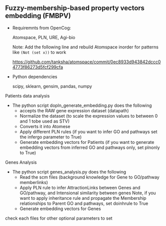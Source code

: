 Fuzzy-membership-based property vectors embedding (FMBPV)
---------------------------------------------------------

- Requiremnts from OpenCog:

    Atomspace, PLN, URE, Agi-bio

    Note: Add the following line and rebuild Atomspace inorder for patterns like `(Not (set x))` to work

    https://github.com/tanksha/atomspace/commit/0ec8933d943842dccc04773f86273d5fcf299cfa

- Python dependencies

    scipy, sklearn, gensim, pandas, numpy

Patients data analysis 
- The python script dopln_generate_embedding.py does the following
    - accepts the RAW gene expression dataset (datapath)
    - Normalize the dataset (to scale the expression values to between 0 and 1 tobe used as STV)
    - Converts it into Atomese 
    - Apply different PLN rules (if you want to infer GO and pathways set the infergo parameter to True)
    - Generate embedding vectors for Patients (if you want to generate embedding vectors from inferred GO and pathways only, set plnonly to True)

Genes Analysis
- The python script genes_analysis.py does the following
    - Read the scm files (background knowledge for Gene to GO/pathway memberlinks)
    - Apply PLN rule to infer AttractionLinks between Genes and GO/pathway, and Intensional similarity between genes
      Note, if you want to apply inheritance rule and propagate the Membership relationships to Parent GO and pathways, set doinhrule to True
    - Generate embedding vectors for Genes

check each files for other optional parameters to set

